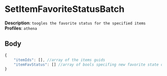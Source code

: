 # SetItemFavoriteStatusBatch

**Description**: `toogles the favorite status for the specified items` \
**Profiles**: `athena`

## Body
```js
{
    "itemIds": [], //array of the items guids
    "itemFavStatus": [] //array of bools specifing new favorite state of the indexed item
}
```

